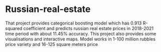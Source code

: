 # Russian-real-estate
That project provides categorical boosting model which has 0.913 R-squared coefficient and predicts russian real estate prices in 2018-2021 time period with about 11.45% accuracy. This project also provides some visualisations and interactive maps. Model works in 1-100 million rubbles price variety and 16-125 square meters price 

